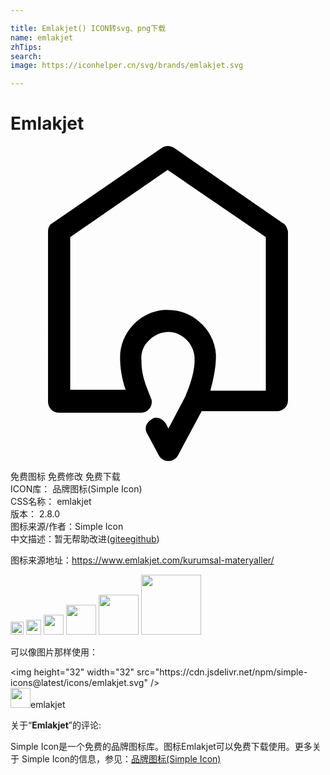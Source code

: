 ```yaml
---

title: Emlakjet() ICON转svg、png下载
name: emlakjet
zhTips: 
search: 
image: https://iconhelper.cn/svg/brands/emlakjet.svg

---
```


# Emlakjet  <small style="font-size: 60%;font-weight: 100"></small>

<div id="svg" class="svg-wrap">
<svg role="img" xmlns="http://www.w3.org/2000/svg" viewBox="0 0 24 24"><title>Emlakjet icon</title><path d="M15.65 16.105v-.24a3.543 3.543 0 00-1.267-2.471c-.724-.663-1.69-.965-2.655-.904-1.87.12-3.378 1.747-3.378 3.615 0 .784.12 1.567.422 2.471H4.55V6.946l7.42-5.123 7.482 5.122v11.692h-4.223c.18-.663.422-1.688.422-2.532m5.068-10.244L12.452.136c-.301-.181-.663-.181-.905 0L3.222 5.86c-.242.12-.362.361-.362.663V19.48c0 .482.362.844.844.844H9.92a.824.824 0 00.844-.844c0-.06 0-.18-.06-.24l-.06-.182c-.302-.723-.664-1.627-.664-2.53v-.182c-.06-.542.12-1.084.482-1.446a2.095 2.095 0 011.388-.723c.543-.06 1.026.12 1.448.482.422.362.664.844.724 1.386v.18c.06 1.206-.724 2.954-.845 3.135l-1.146 2.17-.18-.362c-.122-.181-.302-.362-.483-.422-.182-.06-.423-.06-.604.06-.18.12-.362.301-.422.482s-.06.422.06.603l.905 1.687c.121.241.423.422.724.422.302 0 .604-.18.724-.422l1.81-3.375h5.732a.824.824 0 00.844-.843V6.524c-.06-.302-.18-.543-.422-.663"/></svg>
</div>
<detail full-name='emlakjet'></detail>

<div class="detail-page">
<p>
<span><span class="badge-success badge">免费图标</span> <span class="badge-success badge">免费修改</span>  <span class="badge-success badge">免费下载</span> </span>
<br/>
<span>
ICON库：
<span class="badge-secondary badge">品牌图标(Simple Icon)</span> 
</span>
<br/>
<span>
CSS名称：
<span class="badge-secondary badge">emlakjet</span> 
</span>

<br/>
<span>
版本：
<span class="badge-secondary badge">2.8.0</span> 
</span>
<br/>
<span>图标来源/作者：<span class="badge-light badge">Simple Icon</span></span> 
<br/>
<span class="zh-detail">中文描述：暂无<span class="help-link"><span>帮助改进</span>(<a href="https://gitee.com/liuwave/icon-helper/edit/master/json/brands/emlakjet.json" target="_blank" rel="noopener noreferrer">gitee</a><a href="https://github.com/liuwave/icon-helper/edit/master/json/brands/emlakjet.json" target="_blank" rel="noopener noreferrer">github</a></span>)</span><br/>
</p>
</div><div class="description description alert alert-light"><p>图标来源地址：<a href="https://www.emlakjet.com/kurumsal-materyaller/" target="_blank" rel="noopener noreferrer">https://www.emlakjet.com/kurumsal-materyaller/</a></p></div>
<div class="alert alert-dark">
<img height="21" width="21" src="https://cdn.jsdelivr.net/npm/simple-icons@latest/icons/emlakjet.svg" />
<img height="24" width="24" src="https://cdn.jsdelivr.net/npm/simple-icons@latest/icons/emlakjet.svg" />
<img height="32" width="32" src="https://cdn.jsdelivr.net/npm/simple-icons@latest/icons/emlakjet.svg" />
<img height="48" width="48" src="https://cdn.jsdelivr.net/npm/simple-icons@latest/icons/emlakjet.svg" />
<img height="64" width="64" src="https://cdn.jsdelivr.net/npm/simple-icons@latest/icons/emlakjet.svg" />
<img height="96" width="96" src="https://cdn.jsdelivr.net/npm/simple-icons@latest/icons/emlakjet.svg" />

</div>
<div>
  <p>可以像图片那样使用：    
  </p>
  <div class="alert alert-primary" style="font-size: 14px">
    &lt;img height="32" width="32" src="https://cdn.jsdelivr.net/npm/simple-icons@latest/icons/emlakjet.svg" /&gt;
    <copy-btn content='<img height="32" width="32" src="https://cdn.jsdelivr.net/npm/simple-icons@latest/icons/emlakjet.svg" />'></copy-btn>
  </div>
  <div class="alert alert-secondary">
    <img height="32" width="32" src="https://cdn.jsdelivr.net/npm/simple-icons@latest/icons/emlakjet.svg" />emlakjet
    <copy-btn content="emlakjet" btn-title="复制图标名称"></copy-btn>
  </div>
</div>
<div class="icon-detail__container">
<p>关于“<b>Emlakjet</b>”的评论:</p>
</div>
<Vssue title="关于“Emlakjet”的评论" />
<div><p>Simple Icon是一个免费的品牌图标库。图标Emlakjet可以免费下载使用。更多关于  Simple Icon的信息，参见：<a target="_blank" href="https://iconhelper.cn/brands.html">品牌图标(Simple Icon)</a>
</p></div>
